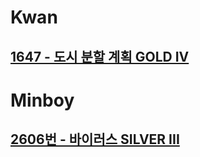 # Kwan
## [1647 - 도시 분할 계획 GOLD IV](https://www.acmicpc.net/problem/1647)

# Minboy
## [2606번 - 바이러스 SILVER III](https://www.acmicpc.net/problem/2606)

